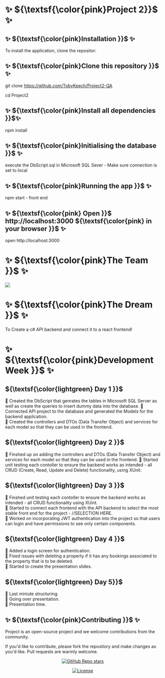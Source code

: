  #                                                       ✨ ${\textsf{\color{pink}Project 2}}$ ✨



## ✨  ${\textsf{\color{pink}Installation }}$  ✨
To install the application, clone the repositor: 

<!-- start: code block --> 
## ✨  ${\textsf{\color{pink}Clone this repository }}$  ✨ 
git clone https://github.com/TobyKeech/Project2-QA

cd Project2


## ✨  ${\textsf{\color{pink}Install all dependencies }}$✨
npm install 


## ✨ ${\textsf{\color{pink}Initialising the database }}$ ✨
execute the DbScript.sql in Microsoft SQL Sever - Make sure connection is set to local 


## ✨ ${\textsf{\color{pink}Running the app }}$ ✨
npm start - front end 


## ✨ ${\textsf{\color{pink} Open }}$ http://localhost:3000 ${\textsf{\color{pink} in your browser }}$ ✨
open http://localhost:3000
<!-- end:code block -->




# ✨ ${\textsf{\color{pink}The Team }}$ ✨

<a href="https://github.com/TobyKeech/Project2-QA/contributors">
  <img src="https://contrib.rocks/image?repo=TobyKeech/Project2-QA" />
</a>


#  ✨ ${\textsf{\color{pink}The Dream }}$ ✨
To Create a c# API backend and connect it to a react frontend!


# ✨ ${\textsf{\color{pink}Development Week }}$ ✨


## ${\textsf{\color{lightgreen} Day 1 }}$
:hibiscus: Created the DbScript that genrates the tables in Microsoft SQL Server as well as create the queries to insert dummy data into the database.
:hibiscus: Connected API project to the database and generated the Models for the backend application.                             
:hibiscus: Created the controllers and DTOs (Data Transfer Object) and services for each model so that they can be used in the frontend. 

## ${\textsf{\color{lightgreen} Day 2 }}$                       
:hibiscus: Finshed up on adding the controllers and DTOs (Data Transfer Object) and services for each model so that they can be used in the frontend. 
:hibiscus: Started unit testing each contoller to ensure the backend works as intended - all CRUD (Create, Read, Update and Delete) functionality, using XUnit. 

## ${\textsf{\color{lightgreen} Day 3 }}$                       
:hibiscus: Finshed unit testing each contoller to ensure the backend works as intended - all CRUD functionality using XUint.                             
:hibiscus: Started to connect each frontend with the API backend to select the most stable front end for the project - //SELECTION HERE.           
:hibiscus: Worked on incorporating JWT authentication into the project so that users can login and have permissions to see only certain components. 

## ${\textsf{\color{lightgreen} Day 4 }}$                       
:hibiscus: Added a login screen for authentication.                                                                                            
:hibiscus: Fixed issues with deleting a property if it has any bookings associated to the property that is to be deleted.                                   
:hibiscus: Started to create the presentation slides. 

## ${\textsf{\color{lightgreen} Day 5}}$                       
:hibiscus: Last miniute structuring.                                                                                                                                     
:hibiscus: Going over presentation.                                                                                                                                          
:hibiscus: Presentation time.


## ✨ ${\textsf{\color{pink}Contributing }}$ ✨ 

Project is an open-source project and we welcome contributions from the community.

If you'd like to contribute, please fork the repository and make changes as you'd like. Pull requests are warmly welcome.

<div align="center">
  <a href="https://github.com/TobyKeech/Project2-QA/stargazers"><img alt="GitHub Repo stars" src="https://img.shields.io/github/stars/TobyKeech/Project2-QA"></a>
  
  <a href="https://github.com/mfts/TobyKeech/Project2-QA/main/LICENSE"><img alt="License" src="https://img.shields.io/badge/license-AGPLv3-pink"></a>
</div>
